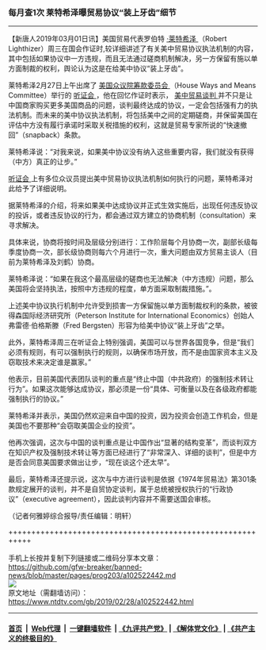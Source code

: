 ### 每月查1次 莱特希泽曝贸易协议“装上牙齿”细节
------------------------

<div class="post_content">
 <p>
  【新唐人2019年03月01日讯】美国贸易代表罗伯特
  <a href="https://www.ntdtv.com/gb/‧莱特希泽.htm">
   ‧莱特希泽
  </a>
  （Robert Lighthizer）周三在国会作证时,较详细讲述了有关美中贸易协议执法机制的内容，其中包括如果协议中一方违规，而且无法通过磋商机制解决，另一方保留有施以单方面制裁的权利，舆论认为这是在给美中协议“装上牙齿”。
 </p>
 <p>
  莱特希泽2月27日上午出席了
  <a href="https://www.ntdtv.com/gb/美国众议院筹款委员会.htm">
   美国众议院筹款委员会
  </a>
  （House Ways and Means Committee）举行的
  <a href="https://www.ntdtv.com/gb/听证会.htm">
   听证会
  </a>
  ，他在回忆作证时表示，
  <a href="https://www.ntdtv.com/gb/34765.htm">
   美中贸易谈判
  </a>
  并不只是让中国商家购买更多美国商品的问题，谈判最终达成的协议，一定会包括强有力的执法机制。而未来的美中协议执法机制，将包括美中之间的定期磋商，并保留美国在评估中方没有履行承诺时采取关税措施的权利，这就是贸易专家所说的“快速撤回”（snapback）条款。
 </p>
 <p>
  莱特希泽说：“对我来说，如果美中协议没有纳入这些重要内容，我们就没有获得（中方）真正的让步。”
 </p>
 <p>
  <a href="https://www.ntdtv.com/gb/听证会.htm">
   听证会
  </a>
  上有多位众议员提出美中贸易协议执法机制如何执行的问题，莱特希泽对此给予了详细说明。
 </p>
 <p>
  据莱特希泽的介绍，将来如果美中达成协议并正式生效实施后，出现任何违反协议的投诉，或者违反协议的行为，都会通过双方建立的协商机制（consultation）来寻求解决。
 </p>
 <p>
  具体来说，协商将按时间及层级分别进行：工作阶层每个月协商一次，副部长级每季度协商一次，部长级协商则每六个月进行一次，重大问题由双方贸易主谈人（目前为莱特希泽及刘鹤）协商。
 </p>
 <p>
  莱特希泽说：“如果在我这个最高层级的磋商也无法解决（中方违规）问题，那么美国将会坚持执法，按照中方违规的程度，单方面采取制裁措施。”。
 </p>
 <p>
  上述美中协议执行机制中允许受到损害一方保留施以单方面制裁权利的条款，被彼得森国际经济研究所（Peterson Institute for International Economics）创始人弗雷德‧伯格斯滕（Fred Bergsten）形容为给美中协议“装上牙齿”之举。
 </p>
 <p>
  此外，莱特希泽周三在听证会上特别强调，美国可以与世界各国竞争，但是“我们必须有规则，有可以强制执行的规则，以确保市场开放，而不是由国家资本主义及窃取技术来决定谁是赢家。”
 </p>
 <p>
  他表示，目前美国代表团队谈判的重点是“终止中国（中共政府）的强制技术转让行为”。如果这次能够达成协议，那必须是一份“具体、可衡量以及在各级政府都能强制执行的协议。”
 </p>
 <p>
  莱特希泽并表示，美国仍然欢迎来自中国的投资，因为投资会创造工作机会，但是美国也不要那种“会窃取美国企业的投资”。
 </p>
 <p>
  他再次强调，这次与中国的谈判重点是让中国作出“显著的结构变革”，而谈判双方在知识产权及强制技术转让等方面已经进行了“非常深入、详细的谈判”，但是中方是否会同意美国要求做出让步，“现在谈这个还太早”。
 </p>
 <p>
  最后，莱特希泽还提示说，这次与中方进行谈判是依据《1974年贸易法》第301条款规定展开的谈判，并不是自贸协定谈判，属于总统被授权执行的“行政协议”（executive agreement），因此谈判内容并不需要送国会审核。
 </p>
 <p>
  （记者何雅婷综合报导/责任编辑：明轩）
 </p>
 <div class="single_ad">
 </div>
</div>

+++++++++++++++++++++++++++++++++++++++++++++++++++++++++++<br/><br/>
手机上长按并复制下列链接或二维码分享本文章：<br/>
https://github.com/gfw-breaker/banned-news/blob/master/pages/prog203/a102522442.md <br/>
<a href='https://github.com/gfw-breaker/banned-news/blob/master/pages/prog203/a102522442.md'><img src='https://github.com/gfw-breaker/banned-news/blob/master/pages/prog203/a102522442.md.png'/></a> <br/>
原文地址（需翻墙访问）：https://www.ntdtv.com/gb/2019/02/28/a102522442.html


------------------------
#### [首页](https://github.com/gfw-breaker/banned-news/blob/master/README.md) &nbsp;|&nbsp; [Web代理](https://github.com/labour-camp/helloworld) &nbsp;|&nbsp; [一键翻墙软件](https://github.com/gfw-breaker/nogfw/blob/master/README.md) &nbsp;| [《九评共产党》](https://github.com/gfw-breaker/9ping.md/blob/master/README.md#九评之一评共产党是什么) | [《解体党文化》](https://github.com/gfw-breaker/jtdwh.md/blob/master/README.md) | [《共产主义的终极目的》](https://github.com/gfw-breaker/gczydzjmd.md/blob/master/README.md)


